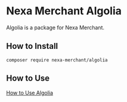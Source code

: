 # Nexa Merchant Algolia

Algolia is a package for Nexa Merchant.

## How to Install

```
composer require nexa-merchant/algolia
```

## How to Use

[How to Use Algolia](docs/how-to-use.md)

